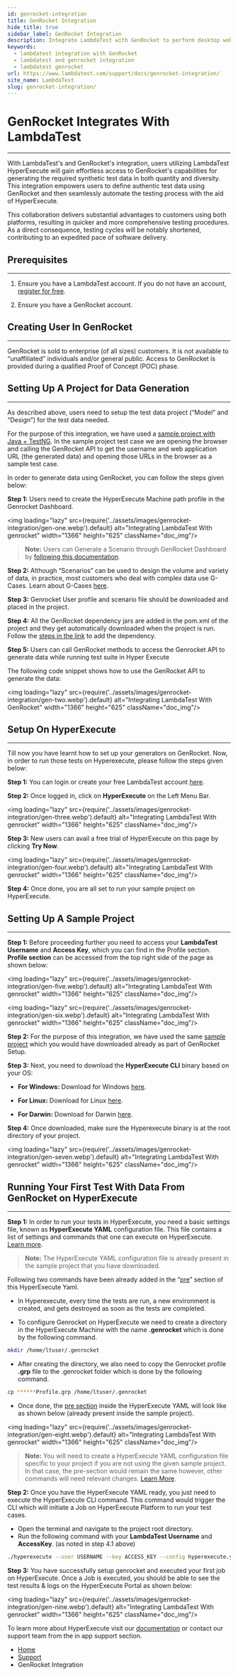 ```yaml
---
id: genrocket-integration
title: GenRocket Integration
hide_title: true
sidebar_label: GenRocket Integration
description: Integrate LambdaTest with GenRocket to perform desktop web, mobile web and native app testing across 3000+ real browsers, devices, and operating systems.
keywords:
  - lambdatest integration with GenRocket
  - lambdatest and genrocket integration 
  - lambdatest genrocket
url: https://www.lambdatest.com/support/docs/genrocket-integration/
site_name: LambdaTest
slug: genrocket-integration/
---
```


<script type="application/ld+json"
      dangerouslySetInnerHTML={{ __html: JSON.stringify({
       "@context": "https://schema.org",
        "@type": "BreadcrumbList",
        "itemListElement": [{
          "@type": "ListItem",
          "position": 1,
          "name": "Home",
          "item": "https://www.lambdatest.com"
        },{
          "@type": "ListItem",
          "position": 2,
          "name": "Support",
          "item": "https://www.lambdatest.com/support/docs/"
        },{
          "@type": "ListItem",
          "position": 3,
          "name": "GenRocket Integration",
          "item": "https://www.lambdatest.com/support/docs/genrocket-integration/"
        }]
      })
    }}
></script>

# GenRocket Integrates With LambdaTest
***

With LambdaTest's and GenRocket's integration, users utilizing LambdaTest HyperExecute will gain effortless access to GenRocket's capabilities for generating the required synthetic test data in both quantity and diversity. This integration empowers users to define authentic test data using GenRocket and then seamlessly automate the testing process with the aid of HyperExecute. 

This collaboration delivers substantial advantages to customers using both platforms, resulting in quicker and more comprehensive testing procedures. As a direct consequence, testing cycles will be notably shortened, contributing to an expedited pace of software delivery.

## Prerequisites
---

1. Ensure you have a LambdaTest account. If you do not have an account, [register for free](https://accounts.lambdatest.com/register).

2. Ensure you have a GenRocket account.

## Creating User In GenRocket
---

GenRocket is sold to enterprise (of all sizes) customers. It is not available to “unaffiliated” individuals and/or general public. Access to GenRocket is provided during a qualified Proof of Concept (POC) phase. 

## Setting Up A Project for Data Generation
---

As described above, users need to setup the test data project (“Model” and “Design”) for the test data needed. 

<!-- You can learn about data generation in detail [here](https://genrocket.freshdesk.com/support/solutions/19000103805). -->

For the purpose of this integration, we have used a [sample project with Java + TestNG](https://github.com/prateekLambda/GenRocket-HyperExecute-Sample). In the sample project test case we are opening the browser and calling the GenRocket API to get the username and web application URL (the generated data) and opening those URLs in the browser as a sample test case.  

In order to generate data using GenRocket, you can follow the steps given below:

**Step 1:** Users need to create the HyperExecute Machine path profile in the Genrocket Dashboard. 

<img loading="lazy" src={require('../assets/images/genrocket-integration/gen-one.webp').default} alt="Integrating LambdaTest With genrocket" width="1366" height="625" className="doc_img"/>

>**Note:** Users can Generate a Scenario through GenRocket Dashboard by [following this documentation](https://genrocket.freshdesk.com/support/solutions/folders/19000164896). 

**Step 2:** Although “Scenarios” can be used to design the volume and variety of data, in practice, most customers who deal with complex data use G-Cases. Learn about G-Cases [here](https://genrocket.freshdesk.com/support/solutions/folders/19000164899).

**Step 3:** Genrocket User profile and scenario file should be downloaded and placed in the project.

**Step 4:** All the GenRocket dependency jars are added in the pom.xml of the project and they get automatically downloaded when the project is run. Follow the [steps in the link](https://genrocket.freshdesk.com/support/solutions/articles/19000114946-how-to-integrate-genrocket-with-a-java-maven-project) to add the dependency. 


**Step 5:** Users can call GenRocket methods to access the Genrocket API to generate data while running test suite in Hyper Execute

The following code snippet shows how to use the GenRocket API to generate the data:

<img loading="lazy" src={require('../assets/images/genrocket-integration/gen-two.webp').default} alt="Integrating LambdaTest With GenRocket" width="1366" height="625" className="doc_img"/>


## Setup On HyperExecute
---

Till now you have learnt how to set up your generators on GenRocket. Now, in order to run those tests on Hyperexecute, please follow the steps given below:

**Step 1:** You can login or create your free LambdaTest account [here](https://accounts.lambdatest.com/login).

**Step 2:** Once logged in, click on **HyperExecute** on the Left Menu Bar.

 <img loading="lazy" src={require('../assets/images/genrocket-integration/gen-three.webp').default} alt="Integrating LambdaTest With genrocket" width="1366" height="625" className="doc_img"/>

**Step 3:** New users can avail a free trial of HyperExecute on this page by clicking **Try Now**.

 <img loading="lazy" src={require('../assets/images/genrocket-integration/gen-four.webp').default} alt="Integrating LambdaTest With genrocket" width="1366" height="625" className="doc_img"/>

**Step 4:** Once done, you are all set to run your sample project on HyperExecute.

## Setting Up A Sample Project 
---

**Step 1:** Before proceeding further you need to access your **LambdaTest Username** and **Access Key**, which you can find in the Profile section. **Profile section** can be accessed from the top right side of the page as shown below: 

<img loading="lazy" src={require('../assets/images/genrocket-integration/gen-five.webp').default} alt="Integrating LambdaTest With genrocket" width="1366" height="625" className="doc_img"/>

<img loading="lazy" src={require('../assets/images/genrocket-integration/gen-six.webp').default} alt="Integrating LambdaTest With genrocket" width="1366" height="625" className="doc_img"/>

**Step 2:** For the purpose of this integration, we have used the same [sample project](https://github.com/prateekLambda/GenRocket-HyperExecute-Sample) which you would have downloaded already as part of GenRocket Setup.

**Step 3:** Next, you need to download the **HyperExecute CLI** binary based on your OS:

* **For Windows:** Download for Windows [here](https://downloads.lambdatest.com/hyperexecute/windows/hyperexecute.exe).

* **For Linux:** Download for Linux [here](https://downloads.lambdatest.com/hyperexecute/linux/hyperexecute).

* **For Darwin:** Download for Darwin [here](https://downloads.lambdatest.com/hyperexecute/darwin/hyperexecute).

**Step 4:** Once downloaded, make sure the Hyperexecute binary is at the root directory of your project.

<img loading="lazy" src={require('../assets/images/genrocket-integration/gen-seven.webp').default} alt="Integrating LambdaTest With genrocket" width="1366" height="625" className="doc_img"/>


## Running Your First Test With Data From GenRocket on HyperExecute
---

**Step 1:** In order to run your tests in HyperExecute, you need a basic settings file, known as **HyperExecute YAML** configuration file. This file contains a list of settings and commands that one can execute on HyperExecute. [Learn more](https://www.lambdatest.com/support/docs/deep-dive-into-hyperexecute-yaml/).

>**Note:** The HyperExecute YAML configuration file is already present in the sample project that you have downloaded.

Following two commands have been already added in the “[pre](https://www.lambdatest.com/support/docs/deep-dive-into-hyperexecute-yaml/#14-predirectives-or-pre)” section of this HyperExecute Yaml.

* In Hyperexecute, every time the tests are run, a new environment is created, and gets destroyed as soon as the tests are completed. 

* To configure Genrocket on HyperExecute we need to create a directory in the HyperExecute Machine with the name **.genrocket** which is done by the following command. 

```bash
mkdir /home/ltuser/.genrocket
```

* After creating the directory, we also need to copy the Genrocket profile **.grp** file to the .genrocket folder which is done by the following command.

```bash
cp ******Profile.grp /home/ltuser/.genrocket
```

* Once done, the [pre section](https://www.lambdatest.com/support/docs/deep-dive-into-hyperexecute-yaml/#14-predirectives-or-pre) inside the HyperExecute YAML will look like as shown below (already present inside the sample project).

<img loading="lazy" src={require('../assets/images/genrocket-integration/gen-eight.webp').default} alt="Integrating LambdaTest With genrocket" width="1366" height="625" className="doc_img"/>

>**Note:** You will need to create a HyperExecute YAML configuration file specific to your project if you are not using the given sample project. In that case, the pre-section would remain the same however, other commands will need relevant changes. [Learn More](https://www.lambdatest.com/support/docs/deep-dive-into-hyperexecute-yaml/).

**Step 2:** Once you have the HyperExecute YAML ready, you just need to execute the HyperExecute CLI command. This command would trigger the CLI which will initiate a Job on HyperExecute Platform to run your test cases.

* Open the terminal and navigate to the project root directory.
* Run the following command with your **LambdaTest Username** and **AccessKey**. (as noted in step 4.1 above)

```bash
./hyperexecute --user USERNAME --key ACCESS_KEY --config hyperexecute.yaml
```

**Step 3:** You have successfully setup genrocket and executed your first job on HyperExecute. Once a Job is executed, you should be able to see the test results & logs on the HyperExecute Portal as shown below:

<img loading="lazy" src={require('../assets/images/genrocket-integration/gen-nine.webp').default} alt="Integrating LambdaTest With genrocket" width="1366" height="625" className="doc_img"/>

To learn more about HyperExecute visit our [documentation](https://www.lambdatest.com/support/docs/getting-started-with-hyperexecute/) or contact our support team from the in app support section.

<nav aria-label="breadcrumbs">
  <ul className="breadcrumbs">
    <li className="breadcrumbs__item">
      <a className="breadcrumbs__link" href="https://www.lambdatest.com">
        Home
      </a>
    </li>
    <li className="breadcrumbs__item">
      <a className="breadcrumbs__link" target="_self" href="https://www.lambdatest.com/support/docs/">
        Support
      </a>
    </li>
    <li className="breadcrumbs__item breadcrumbs__item--active">
      <span className="breadcrumbs__link">
        GenRocket Integration
      </span>
    </li>
  </ul>
</nav>
